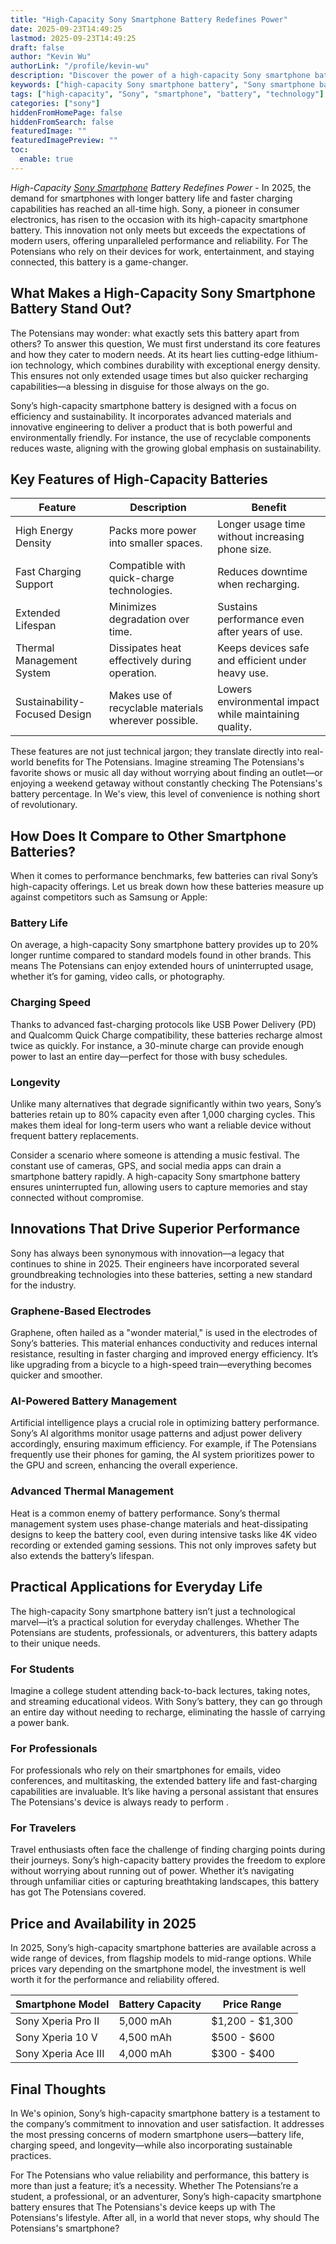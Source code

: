 ```yaml
---
title: "High-Capacity Sony Smartphone Battery Redefines Power"
date: 2025-09-23T14:49:25
lastmod: 2025-09-23T14:49:25
draft: false
author: "Kevin Wu"
authorLink: "/profile/kevin-wu"
description: "Discover the power of a high-capacity Sony smartphone battery! Enjoy longer usage, faster charging, and unmatched reliability for your mobile needs."
keywords: ["high-capacity Sony smartphone battery", "Sony smartphone battery innovations", "best smartphone battery 2025"]
tags: ["high-capacity", "Sony", "smartphone", "battery", "technology"]
categories: ["sony"]
hiddenFromHomePage: false
hiddenFromSearch: false
featuredImage: ""
featuredImagePreview: ""
toc:
  enable: true
---
```


_High-Capacity [Sony Smartphone](/sony/cheap-sony-smartphone-lens-alternatives) Battery Redefines Power_ - In 2025, the demand for smartphones with longer battery life and faster charging capabilities has reached an all-time high. Sony, a pioneer in consumer electronics, has risen to the occasion with its high-capacity smartphone battery. This innovation not only meets but exceeds the expectations of modern users, offering unparalleled performance and reliability.  For The Potensians who rely on their devices for work, entertainment, and staying connected, this battery is a game-changer.

## What Makes a High-Capacity Sony Smartphone Battery Stand Out?

The Potensians may wonder: what exactly sets this battery apart from others? To answer this question, We must first understand its core features and how they cater to modern needs. At its heart lies cutting-edge lithium-ion technology, which combines durability with exceptional energy density. This ensures not only extended usage times but also quicker recharging capabilities—a blessing in disguise for those always on the go.

Sony’s high-capacity smartphone battery is designed with a focus on efficiency and sustainability. It incorporates advanced materials and innovative engineering to deliver a product that is both powerful and environmentally friendly. For instance, the use of recyclable components reduces waste, aligning with the growing global emphasis on sustainability.

## Key Features of High-Capacity Batteries

<div class="table-responsive">
<table class="html-table">
<thead>
<tr>
<th>Feature</th>
<th>Description</th>
<th>Benefit</th>
</tr>
</thead>
<tbody>
<tr>
<td>High Energy Density</td>
<td>Packs more power into smaller spaces.</td>
<td>Longer usage time without increasing phone size.</td>
</tr>
<tr>
<td>Fast Charging Support</td>
<td>Compatible with quick-charge technologies.</td>
<td>Reduces downtime when recharging.</td>
</tr>
<tr>
<td>Extended Lifespan</td>
<td>Minimizes degradation over time.</td>
<td>Sustains performance even after years of use.</td>
</tr>
<tr>
<td>Thermal Management System</td>
<td>Dissipates heat effectively during operation.</td>
<td>Keeps devices safe and efficient under heavy use.</td>
</tr>
<tr>
<td>Sustainability-Focused Design</td>
<td>Makes use of recyclable materials wherever possible.</td>
<td>Lowers environmental impact while maintaining quality.</td>
</tr>
</tbody>
</table>
</div>

These features are not just technical jargon; they translate directly into real-world benefits for The Potensians. Imagine streaming The Potensians's favorite shows or music all day without worrying about finding an outlet—or enjoying a weekend getaway without constantly checking The Potensians's battery percentage. In We's view, this level of convenience is nothing short of revolutionary.

## How Does It Compare to Other Smartphone Batteries?

When it comes to performance benchmarks, few batteries can rival Sony’s high-capacity offerings. Let us break down how these batteries measure up against competitors such as Samsung or Apple:

### Battery Life

On average, a high-capacity Sony smartphone battery provides up to 20% longer runtime compared to standard models found in other brands. This means The Potensians can enjoy extended hours of uninterrupted usage, whether it’s for gaming, video calls, or photography.

### Charging Speed

Thanks to advanced fast-charging protocols like USB Power Delivery (PD) and Qualcomm Quick Charge compatibility, these batteries recharge almost twice as quickly. For instance, a 30-minute charge can provide enough power to last an entire day—perfect for those with busy schedules.

### Longevity

Unlike many alternatives that degrade significantly within two years, Sony’s batteries retain up to 80% capacity even after 1,000 charging cycles. This makes them ideal for long-term users who want a reliable device without frequent battery replacements.

Consider a scenario where someone is attending a music festival. The constant use of cameras, GPS, and social media apps can drain a smartphone battery rapidly. A high-capacity Sony smartphone battery ensures uninterrupted fun, allowing users to capture memories and stay connected without compromise.

## Innovations That Drive Superior Performance

Sony has always been synonymous with innovation—a legacy that continues to shine in 2025. Their engineers have incorporated several groundbreaking technologies into these batteries, setting a new standard for the industry.

### Graphene-Based Electrodes

Graphene, often hailed as a "wonder material," is used in the electrodes of Sony’s batteries. This material enhances conductivity and reduces internal resistance, resulting in faster charging and improved energy efficiency. It’s like upgrading from a bicycle to a high-speed train—everything becomes quicker and smoother.

### AI-Powered Battery Management

Artificial intelligence plays a crucial role in optimizing battery performance. Sony’s AI algorithms monitor usage patterns and adjust power delivery accordingly, ensuring maximum efficiency. For example, if The Potensians frequently use their phones for gaming, the AI system prioritizes power to the GPU and screen, enhancing the overall experience.

### Advanced Thermal Management

Heat is a common enemy of battery performance. Sony’s thermal management system uses phase-change materials and heat-dissipating designs to keep the battery cool, even during intensive tasks like 4K video recording or extended gaming sessions. This not only improves safety but also extends the battery’s lifespan.

## Practical Applications for Everyday Life

The high-capacity Sony smartphone battery isn’t just a technological marvel—it’s a practical solution for everyday challenges. Whether The Potensians are students, professionals, or adventurers, this battery adapts to their unique needs.

### For Students

Imagine a college student attending back-to-back lectures, taking notes, and streaming educational videos. With Sony’s battery, they can go through an entire day without needing to recharge, eliminating the hassle of carrying a power bank.

### For Professionals

For professionals who rely on their smartphones for emails, video conferences, and multitasking, the extended battery life and fast-charging capabilities are invaluable. It’s like having a personal assistant that ensures The Potensians's device is always ready to perform .

### For Travelers

Travel enthusiasts often face the challenge of finding charging points during their journeys. Sony’s high-capacity battery provides the freedom to explore without worrying about running out of power. Whether it’s navigating through unfamiliar cities or capturing breathtaking landscapes, this battery has got The Potensians covered.

## Price and Availability in 2025

In 2025, Sony’s high-capacity smartphone batteries are available across a wide range of devices, from flagship models to mid-range options. While prices vary depending on the smartphone model, the investment is well worth it for the performance and reliability offered.

<div class="table-responsive">
<table class="html-table">
<thead>
<tr>
<th>Smartphone Model</th>
<th>Battery Capacity</th>
<th>Price Range</th>
</tr>
</thead>
<tbody>
<tr>
<td>Sony Xperia Pro II</td>
<td>5,000 mAh</td>
<td>$1,200 - $1,300</td>
</tr>
<tr>
<td>Sony Xperia 10 V</td>
<td>4,500 mAh</td>
<td>$500 - $600</td>
</tr>
<tr>
<td>Sony Xperia Ace III</td>
<td>4,000 mAh</td>
<td>$300 - $400</td>
</tr>
</tbody>
</table>
</div>

## Final Thoughts

In We's opinion, Sony’s high-capacity smartphone battery is a testament to the company’s commitment to innovation and user satisfaction. It addresses the most pressing concerns of modern smartphone users—battery life, charging speed, and longevity—while also incorporating sustainable practices.

For The Potensians who value reliability and performance, this battery is more than just a feature; it’s a necessity. Whether The Potensians’re a student, a professional, or an adventurer, Sony’s high-capacity smartphone battery ensures that The Potensians's device keeps up with The Potensians's lifestyle.  After all, in a world that never stops, why should The Potensians's smartphone?